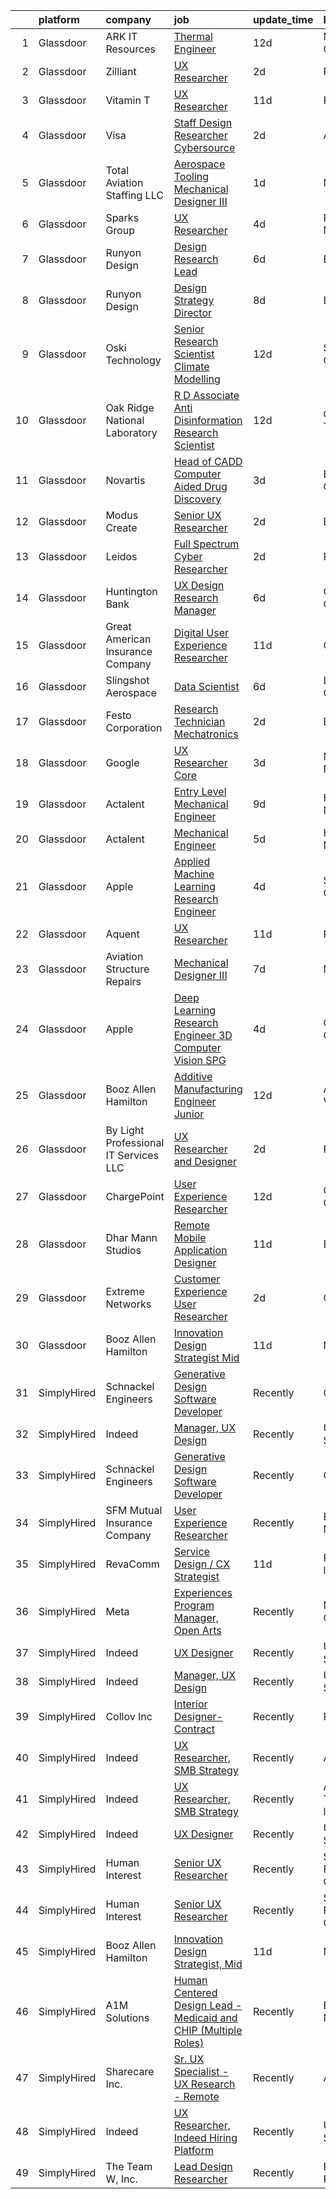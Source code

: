 

|    | platform    | company                               | job                                                                                                                                                                                                                                                                                                                                                                                                                                                                                                                                                                                                                                                                                                                                                                                                                                                                                                                                                                                                                                                                                                                                                                                                                                                                                                                                                                                          | update_time   | location               |
|---:|:------------|:--------------------------------------|:---------------------------------------------------------------------------------------------------------------------------------------------------------------------------------------------------------------------------------------------------------------------------------------------------------------------------------------------------------------------------------------------------------------------------------------------------------------------------------------------------------------------------------------------------------------------------------------------------------------------------------------------------------------------------------------------------------------------------------------------------------------------------------------------------------------------------------------------------------------------------------------------------------------------------------------------------------------------------------------------------------------------------------------------------------------------------------------------------------------------------------------------------------------------------------------------------------------------------------------------------------------------------------------------------------------------------------------------------------------------------------------------|:--------------|:-----------------------|
|  1 | Glassdoor   | ARK IT Resources                      | [Thermal Engineer](https://www.glassdoor.com/partner/jobListing.htm?pos=111&ao=1136043&s=58&guid=000001830c84fb42a63589144bd1ef3a&src=GD_JOB_AD&t=SR&vt=w&ea=1&cs=1_10e8a889&cb=1662362385548&jobListingId=1008088211266&jrtk=3-0-1gc689uriimbv801-1gc689us3ia1u800-9da1eb3cf3554270-)                                                                                                                                                                                                                                                                                                                                                                                                                                                                                                                                                                                                                                                                                                                                                                                                                                                                                                                                                                                                                                                                                                       | 12d           | Menlo Park, CA         |
|  2 | Glassdoor   | Zilliant                              | [UX Researcher](https://www.glassdoor.com/partner/jobListing.htm?pos=112&ao=1136043&s=58&guid=000001830c84fb42a63589144bd1ef3a&src=GD_JOB_AD&t=SR&vt=w&cs=1_53e8ba5b&cb=1662362385548&jobListingId=1008113048385&jrtk=3-0-1gc689uriimbv801-1gc689us3ia1u800-f2215ec775a87601-)                                                                                                                                                                                                                                                                                                                                                                                                                                                                                                                                                                                                                                                                                                                                                                                                                                                                                                                                                                                                                                                                                                               | 2d            | Remote                 |
|  3 | Glassdoor   | Vitamin T                             | [UX Researcher](https://www.glassdoor.com/partner/jobListing.htm?pos=104&ao=1110586&s=58&guid=000001830c84fb42a63589144bd1ef3a&src=GD_JOB_AD&t=SR&vt=w&cs=1_12759f7f&cb=1662362385546&jobListingId=1008091985643&cpc=47CFDC01B3F81FAC&jrtk=3-0-1gc689uriimbv801-1gc689us3ia1u800-504e9f1fdd41fcc2--6NYlbfkN0DMrcEu7yrtATojKJA7cEzGQ3FdRGWLh0CZQInL4ECGI6k5tN82kdM0OKoro5eXmjpe7mafXIniQpb4PlQ4cqrbC81Ym2XDEFL8q9-3LpnrqAv133UjV85IqLcc9lpgTyUVGLC4LE9phVLn0ca0UEVR49rt5JFEwsJwyCdQmv3B0zGOPwk8KzcQGvAlyeLeiGBWInBtH-wK4JQhAeuvrwegeo9HutDzo8eeY2uLjxb2ScxCCxC-GYFFpnSlqixTIDhmg4gDM5k5nwG7c26zlYj0dd1rfr8-aa8PlkYyS2RtO1OPkUj6gfS-5P8tOHgrRwYSDp37x2DhlbnH9gepHeTYBa6zrTUz1FL4RYqaofspkQG5Hj91PiOhiciujLcZgvlu8fFuslha6wXB8lKfhf9iMW2hXzfkQWS1EeNm4Cd2ZhQAU-OuCUnAV9rwtLT3nNQ_M-Q7i0giT-N9XEoGu2nvrSPj6pW3URIOJDwRpOL7vw%3D%3D)                                                                                                                                                                                                                                                                                                                                                                                                                                                                                                                                                              | 11d           | Remote                 |
|  4 | Glassdoor   | Visa                                  | [Staff Design Researcher  Cybersource](https://www.glassdoor.com/partner/jobListing.htm?pos=113&ao=1136043&s=58&guid=000001830c84fb42a63589144bd1ef3a&src=GD_JOB_AD&t=SR&vt=w&cs=1_55062f1c&cb=1662362385548&jobListingId=1008115176003&jrtk=3-0-1gc689uriimbv801-1gc689us3ia1u800-fcbd7dea325d2f0e-)                                                                                                                                                                                                                                                                                                                                                                                                                                                                                                                                                                                                                                                                                                                                                                                                                                                                                                                                                                                                                                                                                        | 2d            | Austin, TX             |
|  5 | Glassdoor   | Total Aviation Staffing  LLC          | [Aerospace Tooling Mechanical Designer III](https://www.glassdoor.com/partner/jobListing.htm?pos=124&ao=1136043&s=58&guid=000001830c84fb42a63589144bd1ef3a&src=GD_JOB_AD&t=SR&vt=w&ea=1&cs=1_79f06dc7&cb=1662362385549&jobListingId=1008115904010&jrtk=3-0-1gc689uriimbv801-1gc689us3ia1u800-27df67c0811eaaee-)                                                                                                                                                                                                                                                                                                                                                                                                                                                                                                                                                                                                                                                                                                                                                                                                                                                                                                                                                                                                                                                                              | 1d            | Macomb, MI             |
|  6 | Glassdoor   | Sparks Group                          | [UX Researcher](https://www.glassdoor.com/partner/jobListing.htm?pos=103&ao=1110586&s=58&guid=000001830c84fb42a63589144bd1ef3a&src=GD_JOB_AD&t=SR&vt=w&cs=1_c83bd4af&cb=1662362385545&jobListingId=1008108010646&cpc=8795CF9063CD573D&jrtk=3-0-1gc689uriimbv801-1gc689us3ia1u800-8ce2a6853e229d1d--6NYlbfkN0CVbIAoVGlVV0muHIzlWY31dYj5hrVkKa7qBWZ-hZn3g-zWnitpxah_RyLopvrEJPJvqSisNGhn3rPe8eZhn14O6vyLVidpF9uMr2iS_9VKEpcqKkceOp7NkoJu_wi4nRLEtCQSPm6voUCRPVwKqMOTvOUZPvhRylIYrBaAQynlj1d_x6FY-6xLkz8wDO90TBsUpQzBKjst5AibmMbwcdAxE8S0Cbdb6dPaC2NpW4HmAcKNSBhWaRKWoGFupRqU-S0tSxS6Xr3sL0rqCXVtEgZQWmrH3gHHTgmjPqv5ff_Adnly4GU_6ttTCaykBYsR1YO1_KnJt6Pk2IpO005RygjTdVj7YMZdIE0J1_b3i0jxPNRlBp8Jozc93iz350xFG4HrCQFwpSeqRroK6_y2SWoG64yF3jPEHDa2EJ_IuF3R6zo_9TEEARTdTik8y7pWne6sh9lfW3r_WAyR2F5nhl2RFntX3d1kTrYCEPwgSCuC8z4TVIW6u-3MKpSMdTxTzmQ%3D)                                                                                                                                                                                                                                                                                                                                                                                                                                                                                                                                            | 4d            | Rockville, MD          |
|  7 | Glassdoor   | Runyon Design                         | [Design Research Lead](https://www.glassdoor.com/partner/jobListing.htm?pos=126&ao=1136043&s=58&guid=000001830c84fb42a63589144bd1ef3a&src=GD_JOB_AD&t=SR&vt=w&cs=1_532d7ad4&cb=1662362385549&jobListingId=1008100880424&jrtk=3-0-1gc689uriimbv801-1gc689us3ia1u800-ff84b2d86bfa9251-)                                                                                                                                                                                                                                                                                                                                                                                                                                                                                                                                                                                                                                                                                                                                                                                                                                                                                                                                                                                                                                                                                                        | 6d            | Brooklyn, NY           |
|  8 | Glassdoor   | Runyon Design                         | [Design Strategy Director](https://www.glassdoor.com/partner/jobListing.htm?pos=129&ao=1136043&s=58&guid=000001830c84fb42a63589144bd1ef3a&src=GD_JOB_AD&t=SR&vt=w&cs=1_fc10313f&cb=1662362385549&jobListingId=1008098203317&jrtk=3-0-1gc689uriimbv801-1gc689us3ia1u800-97290d91c8fcfaa1-)                                                                                                                                                                                                                                                                                                                                                                                                                                                                                                                                                                                                                                                                                                                                                                                                                                                                                                                                                                                                                                                                                                    | 8d            | Brooklyn, NY           |
|  9 | Glassdoor   | Oski Technology                       | [Senior Research Scientist  Climate Modelling](https://www.glassdoor.com/partner/jobListing.htm?pos=130&ao=1136043&s=58&guid=000001830c84fb42a63589144bd1ef3a&src=GD_JOB_AD&t=SR&vt=w&cs=1_7b408be0&cb=1662362385549&jobListingId=1008089705308&jrtk=3-0-1gc689uriimbv801-1gc689us3ia1u800-f58065bb24065229-)                                                                                                                                                                                                                                                                                                                                                                                                                                                                                                                                                                                                                                                                                                                                                                                                                                                                                                                                                                                                                                                                                | 12d           | Santa Clara, CA        |
| 10 | Glassdoor   | Oak Ridge National Laboratory         | [R D Associate   Anti Disinformation Research Scientist](https://www.glassdoor.com/partner/jobListing.htm?pos=116&ao=1136043&s=58&guid=000001830c84fb42a63589144bd1ef3a&src=GD_JOB_AD&t=SR&vt=w&cs=1_3b6218f6&cb=1662362385548&jobListingId=1008088955774&jrtk=3-0-1gc689uriimbv801-1gc689us3ia1u800-0983077de7188a0d-)                                                                                                                                                                                                                                                                                                                                                                                                                                                                                                                                                                                                                                                                                                                                                                                                                                                                                                                                                                                                                                                                      | 12d           | Oak Ridge, TN          |
| 11 | Glassdoor   | Novartis                              | [Head of CADD  Computer Aided Drug Discovery ](https://www.glassdoor.com/partner/jobListing.htm?pos=122&ao=1136043&s=58&guid=000001830c84fb42a63589144bd1ef3a&src=GD_JOB_AD&t=SR&vt=w&cs=1_f2c8313e&cb=1662362385549&jobListingId=1008112272997&jrtk=3-0-1gc689uriimbv801-1gc689us3ia1u800-1d69db762f161e2c-)                                                                                                                                                                                                                                                                                                                                                                                                                                                                                                                                                                                                                                                                                                                                                                                                                                                                                                                                                                                                                                                                                | 3d            | Emeryville, CA         |
| 12 | Glassdoor   | Modus Create                          | [Senior UX Researcher](https://www.glassdoor.com/partner/jobListing.htm?pos=115&ao=1136043&s=58&guid=000001830c84fb42a63589144bd1ef3a&src=GD_JOB_AD&t=SR&vt=w&ea=1&cs=1_e4b2eb9d&cb=1662362385548&jobListingId=1008114351264&jrtk=3-0-1gc689uriimbv801-1gc689us3ia1u800-e3bc2d0ca96ae0ab-)                                                                                                                                                                                                                                                                                                                                                                                                                                                                                                                                                                                                                                                                                                                                                                                                                                                                                                                                                                                                                                                                                                   | 2d            | Boston, MA             |
| 13 | Glassdoor   | Leidos                                | [Full Spectrum Cyber Researcher](https://www.glassdoor.com/partner/jobListing.htm?pos=127&ao=1136043&s=58&guid=000001830c84fb42a63589144bd1ef3a&src=GD_JOB_AD&t=SR&vt=w&cs=1_e9cb2629&cb=1662362385549&jobListingId=1008114279637&jrtk=3-0-1gc689uriimbv801-1gc689us3ia1u800-6fe10e35554988ae-)                                                                                                                                                                                                                                                                                                                                                                                                                                                                                                                                                                                                                                                                                                                                                                                                                                                                                                                                                                                                                                                                                              | 2d            | Remote                 |
| 14 | Glassdoor   | Huntington Bank                       | [UX Design Research Manager](https://www.glassdoor.com/partner/jobListing.htm?pos=120&ao=1136043&s=58&guid=000001830c84fb42a63589144bd1ef3a&src=GD_JOB_AD&t=SR&vt=w&ea=1&cs=1_30a9b8e4&cb=1662362385549&jobListingId=1008100912926&jrtk=3-0-1gc689uriimbv801-1gc689us3ia1u800-f6198f5102eb14e6-)                                                                                                                                                                                                                                                                                                                                                                                                                                                                                                                                                                                                                                                                                                                                                                                                                                                                                                                                                                                                                                                                                             | 6d            | Columbus, OH           |
| 15 | Glassdoor   | Great American Insurance Company      | [Digital User Experience Researcher](https://www.glassdoor.com/partner/jobListing.htm?pos=107&ao=1136043&s=58&guid=000001830c84fb42a63589144bd1ef3a&src=GD_JOB_AD&t=SR&vt=w&ea=1&cs=1_17e485f7&cb=1662362385547&jobListingId=1008091338582&jrtk=3-0-1gc689uriimbv801-1gc689us3ia1u800-29f5a34505790748-)                                                                                                                                                                                                                                                                                                                                                                                                                                                                                                                                                                                                                                                                                                                                                                                                                                                                                                                                                                                                                                                                                     | 11d           | Ohio                   |
| 16 | Glassdoor   | Slingshot Aerospace                   | [Data Scientist](https://www.glassdoor.com/partner/jobListing.htm?pos=109&ao=1136043&s=58&guid=000001830c84fb42a63589144bd1ef3a&src=GD_JOB_AD&t=SR&vt=w&ea=1&cs=1_af8e2b10&cb=1662362385547&jobListingId=1008102076884&jrtk=3-0-1gc689uriimbv801-1gc689us3ia1u800-0c4e7f8c0753d8ff-)                                                                                                                                                                                                                                                                                                                                                                                                                                                                                                                                                                                                                                                                                                                                                                                                                                                                                                                                                                                                                                                                                                         | 6d            | Los Angeles, CA        |
| 17 | Glassdoor   | Festo Corporation                     | [Research Technician   Mechatronics](https://www.glassdoor.com/partner/jobListing.htm?pos=128&ao=1136043&s=58&guid=000001830c84fb42a63589144bd1ef3a&src=GD_JOB_AD&t=SR&vt=w&ea=1&cs=1_6447a90b&cb=1662362385549&jobListingId=1008113917545&jrtk=3-0-1gc689uriimbv801-1gc689us3ia1u800-da2abd8736520cef-)                                                                                                                                                                                                                                                                                                                                                                                                                                                                                                                                                                                                                                                                                                                                                                                                                                                                                                                                                                                                                                                                                     | 2d            | Billerica, MA          |
| 18 | Glassdoor   | Google                                | [UX Researcher  Core](https://www.glassdoor.com/partner/jobListing.htm?pos=117&ao=1136043&s=58&guid=000001830c84fb42a63589144bd1ef3a&src=GD_JOB_AD&t=SR&vt=w&cs=1_93c8f9ed&cb=1662362385549&jobListingId=1008111471132&jrtk=3-0-1gc689uriimbv801-1gc689us3ia1u800-5f781c500a24abfb-)                                                                                                                                                                                                                                                                                                                                                                                                                                                                                                                                                                                                                                                                                                                                                                                                                                                                                                                                                                                                                                                                                                         | 3d            | New York, NY           |
| 19 | Glassdoor   | Actalent                              | [Entry Level Mechanical Engineer](https://www.glassdoor.com/partner/jobListing.htm?pos=102&ao=1110586&s=58&guid=000001830c84fb42a63589144bd1ef3a&src=GD_JOB_AD&t=SR&vt=w&ea=1&cs=1_a81500d5&cb=1662362385545&jobListingId=1008097709223&cpc=FB7E4A1762AE5BEC&jrtk=3-0-1gc689uriimbv801-1gc689us3ia1u800-b1b06bc0b7d6abe7--6NYlbfkN0ChYVx_I3yfZ_JDY3EFoivtqvi_stwnZ_kRt8Dowt_l_d1ydueao4NE-oUleRJ4yhieQCQg4CEUg5kHGzx3ngPJE9ozwM4bbGHd6I-9Ko3KmQjgP_8h698SRPIyWHOX60ApJPyaq18XwtmOdvyhs0sbZ7sRB0p6_rKuUpAbmZe5lLlLdopUBEKLVxIvCh6WUc1cFh1NY2pYRInVoBtHpkYiJAho3wLFDY9kVJ0qlHNytCJQGBioExX4sTzSnL_Q0geF3dM7-s5DTLJAnbxkm-McTuk13DBaQqpnjotZRNdS33ItABo2QQkBFs0HYtMBkV4oDhhnpkyEBmJB1cuT_c7Bm7HP0wz5MhQh-AU_B-QI41QBNdZU4Yg88SZ0KZTaZ4wOz4rdSBCbzxrXTVtV4-4liobpzGEbRxd9FXwfig8K-4AeVwyzSElD6oSO_q5tBo0KuFCQwNLZ98s8OdUlPEB8Aiq7MjJ0PHreUHGO0cXnhs5fjNxP-wQL_Th4OYWII8g83PLGY3vOCCqJG4VtHvTsoc_fCJ_ywkPx6r3ig-lJEaghcXvFk9Ni0riYDwAOSASKFuyGjuzD2-of4n9eAsGNISu02op0Itj6DK2EyBC4YT2yw-NV-o_mmyzTRwaPgFWe-fq-F9jbVIYDcmtQe1rtkIdHd8N4cxnJdKJLn8cghzmoGcqeDFaKCgDJ0cpERWdFrCDmhXlVUflbNs28Q-W9L2psWNgOMO_KTqyBd864rwXw50yZKgJ_p9Pdb8BSV_25Bhd2-RTHpMJqyl4j9qu505Cs8DkbVJu5VRQqhfnnJfNb79zFErkDFJWYhHAuYcZOHNFSSKdNp4tCKhVpfEvj-os--zA5732C7GTIwKKCo4Ky9Xvz6Wkual6PbmW7JI5aQEVYMVQT7C6NB_yxDP1lhOnTdHQjSZdZ-6uuoR5T1TT-seCFssmvCXTG17SsVGCOb3uWLf9QkHLO5ACRCylhxcRliCMTHIQ%3D)                     | 9d            | Hyattsville, MD        |
| 20 | Glassdoor   | Actalent                              | [Mechanical Engineer](https://www.glassdoor.com/partner/jobListing.htm?pos=106&ao=1110586&s=58&guid=000001830c84fb42a63589144bd1ef3a&src=GD_JOB_AD&t=SR&vt=w&ea=1&cs=1_655cdd43&cb=1662362385546&jobListingId=1008104928183&cpc=8795CF9063CD573D&jrtk=3-0-1gc689uriimbv801-1gc689us3ia1u800-1ff8073c0ec30dbc--6NYlbfkN0ChYVx_I3yfZ_JDY3EFoivtqvi_stwnZ_kRt8Dowt_l_d1ydueao4NE-oUleRJ4yhjxUiYRxaMf2Rthm19ejkAxSx7ICITWZZCvY_OQZOeprIivmh84A6VQZa9JF5Gisb11Jz84HS9qUWfySw7f04RXjMVPXdkiQa9hs3Y4ItF7pwr2rpb5naYk6hBT5GjgG-BrGBmNSHVd4hnkmvZjkM_hgzTbTGoXFwtaYg-aivKdgQEZLElnxoSp4y0rI5LRKV9zx-sBvh3Es9WMgjUWPm3-a-DuxJArZSQdP6_ORXWSySZw_3W6BPF0tgciz6PpGojYKJe8NS4uygFGkUb93yA17_A-bHb1wSHPRq8KL69ABFCODuCRUcNactAk5QmInnRTy7L0Ve5ExBfYLZjHi9ryAgVeJDHVG8c6vaDgFKq8XlAVTu_kYB4fU-DLdJPA-DXLIZiJIWHdRpE9tNWghVWpGq3iw34kEe9stYNDSVefTD25Y7oWDVRsOGm5cYtudchwcbf7ZOl-OcWHyXj4GRw53h91zXP1Y6yZRzkyxcr_35PZCIjsf9RbtCck8Woj8IuaKBgpCpZVYO4Be7yLSdMlOY7pYe3Dy_6LuH3HMaa_6c0_Cu-vmUYCI1zTI_Xi_SUc79tvNQKO7oDV7o_sDbc13Ac6t_o8aEIjAp6EmIUeA5lrRQk2fA9u08I19itNjcmQqNA3S1IiZise7-WMWgCbyreZkJhE5wM2xrORN92oowAo8R180BCh58ujEfZ5HrSOGuZS8uLPTORUfnE9g_87-Vyf753gesu4OJVnZQvu0KNFP6qoDjo9Gsp1qPyvvK3LTGHudNL4N-KxmQvmPia03eK6MZP8EtzCEFTdcbQ2Mhno-Dz2JtbY70e3N9AjI3YnRzvqNCQ3cTEfANbLhH9ouXXNSHe36CkJC_P5RjXSe6swoKA7er7shMNnfcKDIMnyx91X0EMBpROQc3n_KPiS7HYFHT7Q04M%3D)                                 | 5d            | Hyattsville, MD        |
| 21 | Glassdoor   | Apple                                 | [Applied Machine Learning Research Engineer](https://www.glassdoor.com/partner/jobListing.htm?pos=101&ao=1110586&s=58&guid=000001830c84fb42a63589144bd1ef3a&src=GD_JOB_AD&t=SR&vt=w&cs=1_0d0aa9ec&cb=1662362385545&jobListingId=1008105396647&cpc=451933188B21919D&jrtk=3-0-1gc689uriimbv801-1gc689us3ia1u800-670a9eb455d3ff2b--6NYlbfkN0BvKrLyj5gPmtZO9T8euul8TCxuuKNOtzRJOomxnwSEodTz2Bc-sPZl8WPllYOnI2jucBF0DEmZ7gwhvRACJpVP8kE19BGyXBBiU-GwCJF2hUdq7umM_dBFYZgnkABG55UshrsVvrovL9SHOsR42urt03GM7RVQ_vlzn_Uk2enZDvo4qzrQ96A_98b-Yl5ocGaW6qjgwLLHN2QIJCOZgGcGxKOcrGlErMj8KYieuoOH_dvcKbv5I94nJEOfD2Bb4vXBQQqmBp_3MAS0q4MVG925InNKLoASt2v09jhMh9Owzh2Lwvq0JyZ3xIrjN0wHFmwnsJ6Mj43sOPc7a4CmP7Y9oIDcoFGzQD4FfK91zmdZS9dXwsH8dUdGBbIQWk9nUkr7KfCEYY-_vDIHE6jj0143OO75xh_55U3v5IXKcjOLzC1PaZ3NRGQSoT99wyTtADioXFRcyqeWS6lASai9pxgR3iXBYe0iKadR5-eY1qP2PZtzsEbDlUjYg6t9YmF6PQn2Rc684O8rvajqt7WWysJjxx_zgE02LLU_NiL1SguoG7rad6WF_cnYZTbsIfVTSER7VEJ0USpUm1TBOA5Uum-s_sfZvPZEmlawqjUt7iMXmKZuZRArEQiNhrIzA4-Q6ayeZ-xdSEQebBGawlADjmYxtnMUX-fQgIYojWxFMRsCZXRRErQAGzM_CCDRF-z5FwzaRtJFojpbB9w1g_XEHzIdcMnyCbfco-J_qiR5J4YA8rUfWEiDvKdP7hZSzE5qiWWD4GSSeuowrtpBsyMg_Df2rdQ8wYPuWukcMKy6C5SeRHoPFtbBoOwR4qcTHgRthTmKhZuI0sOF-KvNqs4SX18BvWgkTVVSRHztT3ZRJ6q4jVZIpD5wnAoaaUzlo9bqbHNvJSSLQuHe0IAdQLJvvMzmMCAp_4zcYD5MCZaR7buJu_v5KyB1gPpaea6nwUOHPGdJ8Pnc47YO1iDDJyVJOwYQOR7XyuH-umF1zfVCmM01hQ%3D%3D) | 4d            | San Diego, CA          |
| 22 | Glassdoor   | Aquent                                | [UX Researcher](https://www.glassdoor.com/partner/jobListing.htm?pos=105&ao=1110586&s=58&guid=000001830c84fb42a63589144bd1ef3a&src=GD_JOB_AD&t=SR&vt=w&cs=1_3da349c5&cb=1662362385546&jobListingId=1008092136703&cpc=451933188B21919D&jrtk=3-0-1gc689uriimbv801-1gc689us3ia1u800-2173d0e6f32cec38--6NYlbfkN0DMrcEu7yrtATojKJA7cEzGQ3FdRGWLh0CZQInL4ECGI9gD0Wolx9R2EDT7B77c2cRQCl65K_qhdiCb9Vd6YgbA5XjcuwuUB2nE7zyhVv9bQ44ST2G4migdIv_MfyQjqi9CyrWtegao-LIncSlJy21mAHVLv3LbYsrGng_A6F4g0sU3-KoALa3yhxgVIwBUGrivus50LfyHlzmfKT94juY3w3dq-zL8UWOwbf5ReWlMwDrnrX5dBbU9YEq5skCp-xxJr3T9JeI41fx4mpYrcaxo9NRvK1FHiCz6iWml6KCmbK8gJf3uCvTEPl_mj1btMRvnN93J4XIHKoL5wrZm6GIWgsYyJZzswdBvfWsDM1WMKhIhLKSkEjPN00nDIKp9LXJdfEEdIptJqJtLNoagSop6FQLNOpGKxdCMhd5oWJFc-eJiLgAXdnUCZiIp6WxkoHpAsP_CXh9SUw-cwmICiOPG)                                                                                                                                                                                                                                                                                                                                                                                                                                                                                                                                                                                          | 11d           | Remote                 |
| 23 | Glassdoor   | Aviation Structure Repairs            | [Mechanical Designer III](https://www.glassdoor.com/partner/jobListing.htm?pos=121&ao=1136043&s=58&guid=000001830c84fb42a63589144bd1ef3a&src=GD_JOB_AD&t=SR&vt=w&ea=1&cs=1_2396d742&cb=1662362385549&jobListingId=1008100186478&jrtk=3-0-1gc689uriimbv801-1gc689us3ia1u800-19fa27eecfd78bea-)                                                                                                                                                                                                                                                                                                                                                                                                                                                                                                                                                                                                                                                                                                                                                                                                                                                                                                                                                                                                                                                                                                | 7d            | Macomb, MI             |
| 24 | Glassdoor   | Apple                                 | [Deep Learning Research Engineer  3D Computer Vision   SPG](https://www.glassdoor.com/partner/jobListing.htm?pos=108&ao=1136043&s=58&guid=000001830c84fb42a63589144bd1ef3a&src=GD_JOB_AD&t=SR&vt=w&cs=1_6e480183&cb=1662362385547&jobListingId=1008108361115&jrtk=3-0-1gc689uriimbv801-1gc689us3ia1u800-1224054c3d0b9059-)                                                                                                                                                                                                                                                                                                                                                                                                                                                                                                                                                                                                                                                                                                                                                                                                                                                                                                                                                                                                                                                                   | 4d            | Cupertino, CA          |
| 25 | Glassdoor   | Booz Allen Hamilton                   | [Additive Manufacturing Engineer  Junior](https://www.glassdoor.com/partner/jobListing.htm?pos=123&ao=1136043&s=58&guid=000001830c84fb42a63589144bd1ef3a&src=GD_JOB_AD&t=SR&vt=w&cs=1_77d2f955&cb=1662362385549&jobListingId=1008089579994&jrtk=3-0-1gc689uriimbv801-1gc689us3ia1u800-6af3bf6cf0068750-)                                                                                                                                                                                                                                                                                                                                                                                                                                                                                                                                                                                                                                                                                                                                                                                                                                                                                                                                                                                                                                                                                     | 12d           | Alexandria, VA         |
| 26 | Glassdoor   | By Light Professional IT Services LLC | [UX Researcher and Designer](https://www.glassdoor.com/partner/jobListing.htm?pos=125&ao=1136043&s=58&guid=000001830c84fb42a63589144bd1ef3a&src=GD_JOB_AD&t=SR&vt=w&cs=1_1ea11ba7&cb=1662362385549&jobListingId=1008114917330&jrtk=3-0-1gc689uriimbv801-1gc689us3ia1u800-d2053a01e16a0bd1-)                                                                                                                                                                                                                                                                                                                                                                                                                                                                                                                                                                                                                                                                                                                                                                                                                                                                                                                                                                                                                                                                                                  | 2d            | Remote                 |
| 27 | Glassdoor   | ChargePoint                           | [User Experience Researcher](https://www.glassdoor.com/partner/jobListing.htm?pos=119&ao=1136043&s=58&guid=000001830c84fb42a63589144bd1ef3a&src=GD_JOB_AD&t=SR&vt=w&ea=1&cs=1_d948322b&cb=1662362385549&jobListingId=1008088792826&jrtk=3-0-1gc689uriimbv801-1gc689us3ia1u800-4845743f6de28480-)                                                                                                                                                                                                                                                                                                                                                                                                                                                                                                                                                                                                                                                                                                                                                                                                                                                                                                                                                                                                                                                                                             | 12d           | Campbell, CA           |
| 28 | Glassdoor   | Dhar Mann Studios                     | [Remote Mobile Application Designer](https://www.glassdoor.com/partner/jobListing.htm?pos=118&ao=1136043&s=58&guid=000001830c84fb42a63589144bd1ef3a&src=GD_JOB_AD&t=SR&vt=w&ea=1&cs=1_116aa797&cb=1662362385549&jobListingId=1008090242917&jrtk=3-0-1gc689uriimbv801-1gc689us3ia1u800-08bc5fa4cfca7635-)                                                                                                                                                                                                                                                                                                                                                                                                                                                                                                                                                                                                                                                                                                                                                                                                                                                                                                                                                                                                                                                                                     | 11d           | Burbank, CA            |
| 29 | Glassdoor   | Extreme Networks                      | [Customer Experience User Researcher](https://www.glassdoor.com/partner/jobListing.htm?pos=110&ao=1136043&s=58&guid=000001830c84fb42a63589144bd1ef3a&src=GD_JOB_AD&t=SR&vt=w&cs=1_2575b065&cb=1662362385548&jobListingId=1008114863387&jrtk=3-0-1gc689uriimbv801-1gc689us3ia1u800-20ad01afe9fa41f7-)                                                                                                                                                                                                                                                                                                                                                                                                                                                                                                                                                                                                                                                                                                                                                                                                                                                                                                                                                                                                                                                                                         | 2d            | California             |
| 30 | Glassdoor   | Booz Allen Hamilton                   | [Innovation Design Strategist  Mid](https://www.glassdoor.com/partner/jobListing.htm?pos=114&ao=1136043&s=58&guid=000001830c84fb42a63589144bd1ef3a&src=GD_JOB_AD&t=SR&vt=w&cs=1_904fc92b&cb=1662362385548&jobListingId=1008091626298&jrtk=3-0-1gc689uriimbv801-1gc689us3ia1u800-e3d37a540f509b22-)                                                                                                                                                                                                                                                                                                                                                                                                                                                                                                                                                                                                                                                                                                                                                                                                                                                                                                                                                                                                                                                                                           | 11d           | McLean, VA             |
| 31 | SimplyHired | Schnackel Engineers                   | [Generative Design Software Developer](https://www.simplyhired.com/job/KE0-EPFCtTp8eniWTTdVA6iqehRWfXqNBvdE0wHECgCONieSBqtj5A?q=generative+design)                                                                                                                                                                                                                                                                                                                                                                                                                                                                                                                                                                                                                                                                                                                                                                                                                                                                                                                                                                                                                                                                                                                                                                                                                                           | Recently      | Omaha, NE              |
| 32 | SimplyHired | Indeed                                | [Manager, UX Design](https://www.simplyhired.com/job/Bq589sK4IRMfwF5-KARscZ6LsNo2I05ZrwbHgWV1WMmQn8wB-Cg3yw?q=generative+design)                                                                                                                                                                                                                                                                                                                                                                                                                                                                                                                                                                                                                                                                                                                                                                                                                                                                                                                                                                                                                                                                                                                                                                                                                                                             | Recently      | United States          |
| 33 | SimplyHired | Schnackel Engineers                   | [Generative Design Software Developer](https://www.simplyhired.com/job/KE0-EPFCtTp8eniWTTdVA6iqehRWfXqNBvdE0wHECgCONieSBqtj5A?q=generative+design)                                                                                                                                                                                                                                                                                                                                                                                                                                                                                                                                                                                                                                                                                                                                                                                                                                                                                                                                                                                                                                                                                                                                                                                                                                           | Recently      | Omaha, NE              |
| 34 | SimplyHired | SFM Mutual Insurance Company          | [User Experience Researcher](https://www.simplyhired.com/job/q7YkSDr49eIMyGsjnEsWzQDcdRzh4LJi6vHhnUzHogohwIPFoCfm4w?q=generative+design)                                                                                                                                                                                                                                                                                                                                                                                                                                                                                                                                                                                                                                                                                                                                                                                                                                                                                                                                                                                                                                                                                                                                                                                                                                                     | Recently      | Bloomington, MN        |
| 35 | SimplyHired | RevaComm                              | [Service Design / CX Strategist](https://www.simplyhired.com/job/n1lyyppqs1LDHg8TlC6FRln0aaA9ZOwEQS4lnpjgvWBArz_1-nQSBA?q=generative+design)                                                                                                                                                                                                                                                                                                                                                                                                                                                                                                                                                                                                                                                                                                                                                                                                                                                                                                                                                                                                                                                                                                                                                                                                                                                 | 11d           | Remote +1 location     |
| 36 | SimplyHired | Meta                                  | [Experiences Program Manager, Open Arts](https://www.simplyhired.com/job/39LFdVDZkOVzjzuKxDh39-uXR6pKfcGOkABaQ3gkkuENYK4d0Gs1Og?q=generative+design)                                                                                                                                                                                                                                                                                                                                                                                                                                                                                                                                                                                                                                                                                                                                                                                                                                                                                                                                                                                                                                                                                                                                                                                                                                         | Recently      | Menlo Park, CA         |
| 37 | SimplyHired | Indeed                                | [UX Designer](https://www.simplyhired.com/job/URziMhrNTaKa1PLKfIfrhF-GuRmaj4gn2FhVHZfhBU3tWsV0R0J4dw?q=generative+design)                                                                                                                                                                                                                                                                                                                                                                                                                                                                                                                                                                                                                                                                                                                                                                                                                                                                                                                                                                                                                                                                                                                                                                                                                                                                    | Recently      | United States          |
| 38 | SimplyHired | Indeed                                | [Manager, UX Design](https://www.simplyhired.com/job/Bq589sK4IRMfwF5-KARscZ6LsNo2I05ZrwbHgWV1WMmQn8wB-Cg3yw?q=generative+design)                                                                                                                                                                                                                                                                                                                                                                                                                                                                                                                                                                                                                                                                                                                                                                                                                                                                                                                                                                                                                                                                                                                                                                                                                                                             | Recently      | United States          |
| 39 | SimplyHired | Collov Inc                            | [Interior Designer-Contract](https://www.simplyhired.com/job/BWulXfwm_DajYkRoVR_cHEZ0YAw0ZzUYn4k1ZR9ZbVk7SbJZhkaf0Q?q=generative+design)                                                                                                                                                                                                                                                                                                                                                                                                                                                                                                                                                                                                                                                                                                                                                                                                                                                                                                                                                                                                                                                                                                                                                                                                                                                     | Recently      | Remote                 |
| 40 | SimplyHired | Indeed                                | [UX Researcher, SMB Strategy](https://www.simplyhired.com/job/f6xfgRp6ncb3mweiYpJl0lcNh6RqwiRhOXD0BcxGCk6ks_GAha9s_g?q=generative+design)                                                                                                                                                                                                                                                                                                                                                                                                                                                                                                                                                                                                                                                                                                                                                                                                                                                                                                                                                                                                                                                                                                                                                                                                                                                    | Recently      | Austin, TX             |
| 41 | SimplyHired | Indeed                                | [UX Researcher, SMB Strategy](https://www.simplyhired.com/job/f6xfgRp6ncb3mweiYpJl0lcNh6RqwiRhOXD0BcxGCk6ks_GAha9s_g?q=generative+design)                                                                                                                                                                                                                                                                                                                                                                                                                                                                                                                                                                                                                                                                                                                                                                                                                                                                                                                                                                                                                                                                                                                                                                                                                                                    | Recently      | Austin, TX +1 location |
| 42 | SimplyHired | Indeed                                | [UX Designer](https://www.simplyhired.com/job/URziMhrNTaKa1PLKfIfrhF-GuRmaj4gn2FhVHZfhBU3tWsV0R0J4dw?q=generative+design)                                                                                                                                                                                                                                                                                                                                                                                                                                                                                                                                                                                                                                                                                                                                                                                                                                                                                                                                                                                                                                                                                                                                                                                                                                                                    | Recently      | United States          |
| 43 | SimplyHired | Human Interest                        | [Senior UX Researcher](https://www.simplyhired.com/job/qb9CUpXxC7-2cD3YrXgWbHCajzyMOJEHRZLprnqO4mCdX6f_2GBUDg?q=generative+design)                                                                                                                                                                                                                                                                                                                                                                                                                                                                                                                                                                                                                                                                                                                                                                                                                                                                                                                                                                                                                                                                                                                                                                                                                                                           | Recently      | San Francisco, CA      |
| 44 | SimplyHired | Human Interest                        | [Senior UX Researcher](https://www.simplyhired.com/job/qb9CUpXxC7-2cD3YrXgWbHCajzyMOJEHRZLprnqO4mCdX6f_2GBUDg?q=generative+design)                                                                                                                                                                                                                                                                                                                                                                                                                                                                                                                                                                                                                                                                                                                                                                                                                                                                                                                                                                                                                                                                                                                                                                                                                                                           | Recently      | San Francisco, CA      |
| 45 | SimplyHired | Booz Allen Hamilton                   | [Innovation Design Strategist, Mid](https://www.simplyhired.com/job/i-UzK5UE1TKGMtz2RwNqEXpu3nb5Lc369_hACY0VHrg-4D8L5yFvMg?q=generative+design)                                                                                                                                                                                                                                                                                                                                                                                                                                                                                                                                                                                                                                                                                                                                                                                                                                                                                                                                                                                                                                                                                                                                                                                                                                              | 11d           | McLean, VA             |
| 46 | SimplyHired | A1M Solutions                         | [Human Centered Design Lead - Medicaid and CHIP (Multiple Roles)](https://www.simplyhired.com/job/uxyOkiRP-QyeK7kWRXuU2pV4YL6guvOGFjGDnx1hs2Kcfi_OeuNrwQ?q=generative+design)                                                                                                                                                                                                                                                                                                                                                                                                                                                                                                                                                                                                                                                                                                                                                                                                                                                                                                                                                                                                                                                                                                                                                                                                                | Recently      | Baltimore, MD          |
| 47 | SimplyHired | Sharecare Inc.                        | [Sr. UX Specialist - UX Research - Remote](https://www.simplyhired.com/job/yAXt4bmQ8xuHM9-XoGMSvIshFuvl9QBMranrz7qLOKTM0oYizHKPlg?q=generative+design)                                                                                                                                                                                                                                                                                                                                                                                                                                                                                                                                                                                                                                                                                                                                                                                                                                                                                                                                                                                                                                                                                                                                                                                                                                       | Recently      | Atlanta, GA            |
| 48 | SimplyHired | Indeed                                | [UX Researcher, Indeed Hiring Platform](https://www.simplyhired.com/job/z0sZmfc41lKTT8ezT1qyXX9SACnFZVHK0UbtL6Ga_pk2XyiKpuA_KQ?q=generative+design)                                                                                                                                                                                                                                                                                                                                                                                                                                                                                                                                                                                                                                                                                                                                                                                                                                                                                                                                                                                                                                                                                                                                                                                                                                          | Recently      | United States          |
| 49 | SimplyHired | The Team W, Inc.                      | [Lead Design Researcher](https://www.simplyhired.com/job/OIuhMUfMDJqL_idQnlvWQsoENSZtGiAaZj2NJYqj2V7aWr1X4fBNOw?q=generative+design)                                                                                                                                                                                                                                                                                                                                                                                                                                                                                                                                                                                                                                                                                                                                                                                                                                                                                                                                                                                                                                                                                                                                                                                                                                                         | Recently      | Philadelphia, PA       |